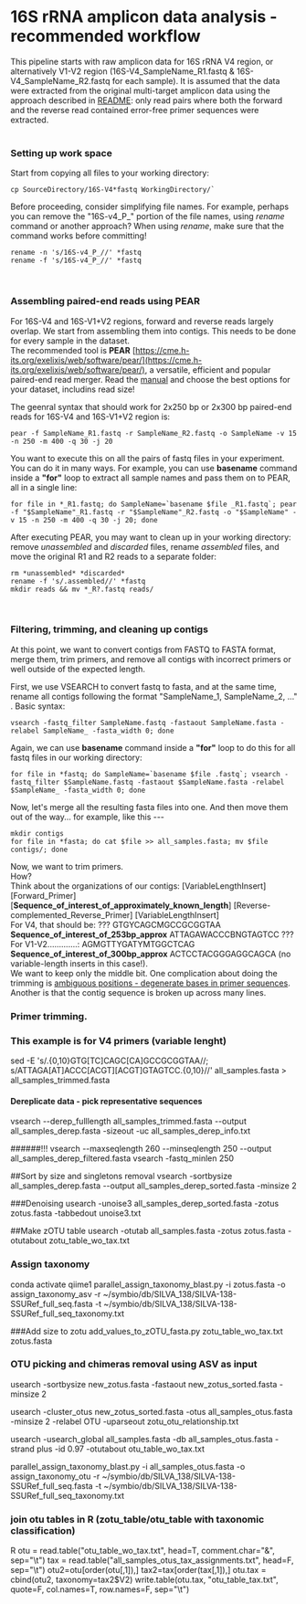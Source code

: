 # 16S rRNA amplicon data analysis - recommended workflow
This pipeline starts with raw amplicon data for 16S rRNA V4 region, or alternatively V1-V2 region (16S-V4_SampleName_R1.fastq & 16S-V4_SampleName_R2.fastq for each sample). It is assumed that the data were extracted from the original multi-target amplicon data using the approach described in [README](README.md): only read pairs where both the forward and the reverse read contained error-free primer sequences were extracted.  
&nbsp;  
  
  
### Setting up work space
Start from copying all files to your working directory:  
```
cp SourceDirectory/16S-V4*fastq WorkingDirectory/`  
```    
Before proceeding, consider simplifying file names. For example, perhaps you can remove the "16S-v4_P_" portion of the file names, using *rename* command or another approach? When using *rename*, make sure that the command works before committing!
```
rename -n 's/16S-v4_P_//' *fastq
rename -f 's/16S-v4_P_//' *fastq
```
&nbsp;  
  
  
### Assembling paired-end reads using PEAR
For 16S-V4 and 16S-V1+V2 regions, forward and reverse reads largely overlap. We start from assembling them into contigs. This needs to be done for every sample in the dataset.  
The recommended tool is **PEAR** [https://cme.h-its.org/exelixis/web/software/pear/](https://cme.h-its.org/exelixis/web/software/pear/), a versatile, efficient and popular paired-end read merger. Read the [manual](https://cme.h-its.org/exelixis/web/software/pear/doc.html) and choose the best options for your dataset, includins read size!  
  
The geenral syntax that should work for 2x250 bp or 2x300 bp paired-end reads for 16S-V4 and 16S-V1+V2 region is:
```
pear -f SampleName_R1.fastq -r SampleName_R2.fastq -o SampleName -v 15 -n 250 -m 400 -q 30 -j 20
```  
   
You want to execute this on all the pairs of fastq files in your experiment. You can do it in many ways. For example, you can use **basename** command inside a **"for"** loop to extract all sample names and pass them on to PEAR, all in a single line:
```
for file in *_R1.fastq; do SampleName=`basename $file _R1.fastq`; pear -f "$SampleName"_R1.fastq -r "$SampleName"_R2.fastq -o "$SampleName" -v 15 -n 250 -m 400 -q 30 -j 20; done
```  
  
After executing PEAR, you may want to clean up in your working directory: remove *unassembled* and *discarded* files, rename *assembled* files, and move the original R1 and R2 reads to a separate folder:
```
rm *unassembled* *discarded*
rename -f 's/.assembled//' *fastq
mkdir reads && mv *_R?.fastq reads/
```
&nbsp;  
  
### Filtering, trimming, and cleaning up contigs
At this point, we want to convert contigs from FASTQ to FASTA format, merge them, trim primers, and remove all contigs with incorrect primers or well outside of the expected length.  

First, we use VSEARCH to convert fastq to fasta, and at the same time, rename all contigs following the format "SampleName_1, SampleName_2, ..." . Basic syntax:  
```
vsearch -fastq_filter SampleName.fastq -fastaout SampleName.fasta -relabel SampleName_ -fasta_width 0; done
```  
  
Again, we can use **basename** command inside a **"for"** loop to do this for all fastq files in our working directory:  
```
for file in *fastq; do SampleName=`basename $file .fastq`; vsearch -fastq_filter $SampleName.fastq -fastaout $SampleName.fasta -relabel $SampleName_ -fasta_width 0; done
```  
  
Now, let's merge all the resulting fasta files into one. And then move them out of the way... for example, like this ---  
```
mkdir contigs
for file in *fasta; do cat $file >> all_samples.fasta; mv $file contigs/; done
```  
  
Now, we want to trim primers.  
How?  
Think about the organizations of our contigs:
\[VariableLengthInsert] \[Forward_Primer] \[**Sequence_of_interest_of_approximately_known_length**] \[Reverse-complemented_Reverse_Primer] \[VariableLengthInsert]  
For V4, that should be: ??? GTGYCAGCMGCCGCGGTAA **Sequence_of_interest_of_253bp_approx** ATTAGAWACCCBNGTAGTCC ???  
For V1-V2.............: AGMGTTYGATYMTGGCTCAG **Sequence_of_interest_of_300bp_approx** ACTCCTACGGGAGGCAGCA (no variable-length inserts in this case!).  
We want to keep only the middle bit. One complication about doing the trimming is [ambiguous positions - degenerate bases in primer sequences](https://www.bioinformatics.org/sms/iupac.html). Another is that the contig sequence is broken up across many lines.




### Primer trimming. 
### This example is for V4 primers (variable lenght)
sed -E 's/.{0,10}GTG[TC]CAGC[CA]GCCGCGGTAA//; s/ATTAGA[AT]ACCC[ACGT][ACGT]GTAGTCC.{0,10}//' all_samples.fasta > all_samples_trimmed.fasta


#### Dereplicate data - pick representative sequences
vsearch --derep_fulllength all_samples_trimmed.fasta --output all_samples_derep.fasta -sizeout -uc all_samples_derep_info.txt


######!!! 
vsearch --maxseqlength 260 --minseqlength 250 --output all_samples_derep_filtered.fasta
vsearch -fastq_minlen 250 
 
 
 
##Sort by size and singletons removal
vsearch -sortbysize all_samples_derep.fasta --output all_samples_derep_sorted.fasta -minsize 2
 
###Denoising
usearch -unoise3 all_samples_derep_sorted.fasta -zotus zotus.fasta -tabbedout unoise3.txt
 
##Make zOTU table
usearch -otutab all_samples.fasta -zotus zotus.fasta -otutabout zotu_table_wo_tax.txt

### Assign taxonomy
conda activate qiime1
parallel_assign_taxonomy_blast.py -i zotus.fasta -o assign_taxonomy_asv -r ~/symbio/db/SILVA_138/SILVA-138-SSURef_full_seq.fasta -t ~/symbio/db/SILVA_138/SILVA-138-SSURef_full_seq_taxonomy.txt

###Add size to zotu
add_values_to_zOTU_fasta.py zotu_table_wo_tax.txt zotus.fasta


 
### OTU picking and chimeras removal using ASV as input

usearch -sortbysize new_zotus.fasta -fastaout new_zotus_sorted.fasta -minsize 2

usearch -cluster_otus new_zotus_sorted.fasta -otus all_samples_otus.fasta -minsize 2 -relabel OTU -uparseout zotu_otu_relationship.txt

usearch -usearch_global all_samples.fasta -db all_samples_otus.fasta -strand plus -id 0.97 -otutabout otu_table_wo_tax.txt

parallel_assign_taxonomy_blast.py -i all_samples_otus.fasta -o assign_taxonomy_otu -r ~/symbio/db/SILVA_138/SILVA-138-SSURef_full_seq.fasta -t ~/symbio/db/SILVA_138/SILVA-138-SSURef_full_seq_taxonomy.txt





### join otu tables in R (zotu_table/otu_table with taxonomic classification)
R
otu = read.table("otu_table_wo_tax.txt", head=T, comment.char="&", sep="\t")
tax = read.table("all_samples_otus_tax_assignments.txt", head=F, sep="\t")
otu2=otu[order(otu[,1]),]
tax2=tax[order(tax[,1]),]
otu.tax = cbind(otu2, taxonomy=tax2$V2)
write.table(otu.tax, "otu_table_tax.txt", quote=F, col.names=T, row.names=F, sep="\t")

